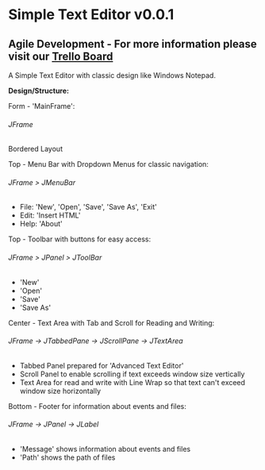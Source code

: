 # Simple Text Editor v0.0.1

## Agile Development - For more information please visit our [Trello Board](https://trello.com/b/KE6xmLeo)

A Simple Text Editor with classic design like Windows Notepad.

**Design/Structure:**

Form - 'MainFrame':
###### JFrame
Bordered Layout

Top - Menu Bar with Dropdown Menus for classic navigation:
###### JFrame > JMenuBar
- File: 'New', 'Open', 'Save', 'Save As', 'Exit'
- Edit: 'Insert HTML'
- Help: 'About'

Top - Toolbar with buttons for easy access:
###### JFrame > JPanel > JToolBar
- 'New'
- 'Open'
- 'Save'
- 'Save As'

Center - Text Area with Tab and Scroll for Reading and Writing:
###### JFrame -> JTabbedPane -> JScrollPane -> JTextArea
- Tabbed Panel prepared for 'Advanced Text Editor'
- Scroll Panel to enable scrolling if text exceeds window size vertically
- Text Area for read and write with Line Wrap so that text can't exceed window size horizontally

Bottom - Footer for information about events and files:
###### JFrame -> JPanel -> JLabel
- 'Message' shows information about events and files
- 'Path' shows the path of files
